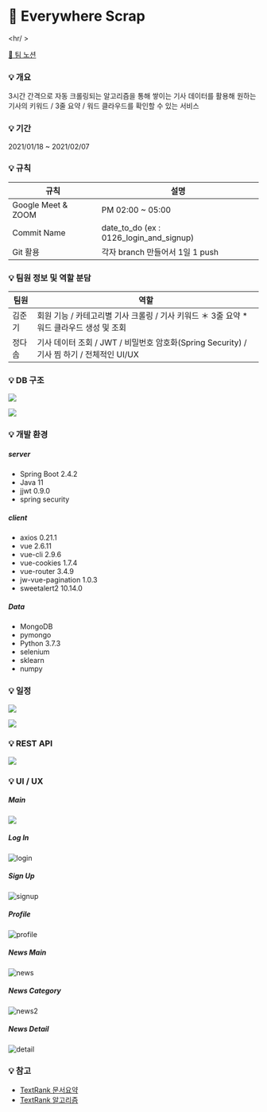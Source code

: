 # 📰 Everywhere Scrap

<hr/ >

[📑 팀 노션](https://www.notion.so/Everywhere-Scrap-1f1c30dddb9b4cf580a48ed95e8102e1)



### 💡 개요

3시간 간격으로 자동 크롤링되는 알고리즘을 통해 쌓이는 기사 데이터를 활용해 원하는 기사의 키워드 / 3줄 요약 / 워드 클라우드를 확인할 수 있는 서비스



### 💡 기간

2021/01/18 ~ 2021/02/07



### 💡 규칙

| 규칙               | 설명                                    |
| ------------------ | --------------------------------------- |
| Google Meet & ZOOM | PM 02:00 ~ 05:00                        |
| Commit Name        | date_to_do (ex : 0126_login_and_signup) |
| Git 활용           | 각자 branch 만들어서 1일 1 push         |



### 💡 팀원 정보 및 역할 분담

| 팀원   | 역할                                                         |
| ------ | ------------------------------------------------------------ |
| 김준기 | 회원 기능 / 카테고리별 기사 크롤링 / 기사 키워드 ＊ 3줄 요약 * 워드 클라우드 생성 및 조회 |
| 정다솜 | 기사 데이터 조회 / JWT / 비밀번호 암호화(Spring Security) / 기사 찜 하기 / 전체적인 UI/UX |



### 💡 DB 구조

![](img/db1.png)

![](img/db2.png)





### 💡 개발 환경

##### server

* Spring Boot 2.4.2
* Java 11
* jjwt 0.9.0
* spring security



##### client

-  axios 0.21.1
-  vue 2.6.11
-  vue-cli 2.9.6
-  vue-cookies 1.7.4
-  vue-router 3.4.9
-  jw-vue-pagination 1.0.3
-  sweetalert2 10.14.0



##### Data

* MongoDB
* pymongo
* Python 3.7.3
* selenium
* sklearn
* numpy



### 💡 일정

![](img/1.png)

![](img/2.png)



### 💡 REST API

![](img/REST.png)



### 💡 UI / UX

##### Main

![](img/main.png)



##### Log In

![login](img/login.png)



##### Sign Up

![signup](img/signup.png)



##### Profile

![profile](img/profile.png)



##### News Main

![news](img/news.png)



##### News Category

![news2](img/news2.png)



##### News Detail

![detail](img/detail.png)





### 💡 참고

* [TextRank 문서요약](https://sungmooncho.com/2012/08/26/pagerank/)
* [TextRank 알고리즘](https://excelsior-cjh.tistory.com/93)